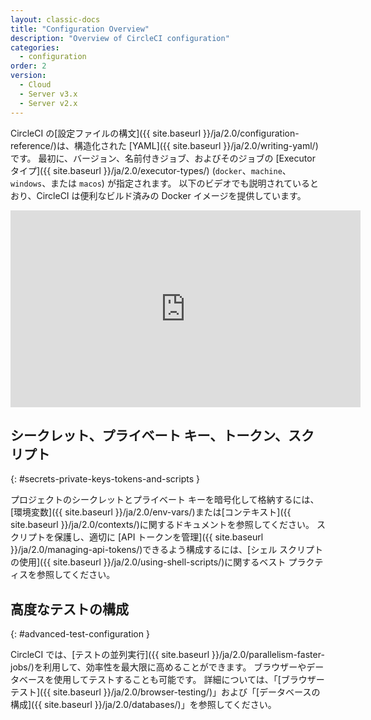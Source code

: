 ```yaml
---
layout: classic-docs
title: "Configuration Overview"
description: "Overview of CircleCI configuration"
categories:
  - configuration
order: 2
version:
  - Cloud
  - Server v3.x
  - Server v2.x
---
```


CircleCI の[設定ファイルの構文]({{ site.baseurl }}/ja/2.0/configuration-reference/)は、構造化された [YAML]({{ site.baseurl }}/ja/2.0/writing-yaml/) です。 最初に、バージョン、名前付きジョブ、およびそのジョブの [Executor タイプ]({{ site.baseurl }}/ja/2.0/executor-types/) (`docker`、`machine`、`windows`、または `macos`) が指定されます。 以下のビデオでも説明されているとおり、CircleCI は便利なビルド済みの Docker イメージを提供しています。

<div class="video-wrapper">
<iframe width="560" height="315" src="https://www.youtube.com/embed/PgIwBzXBn7M" frameborder="0" allow="autoplay; encrypted-media" allowfullscreen></iframe>
</div>

## シークレット、プライベート キー、トークン、スクリプト
{: #secrets-private-keys-tokens-and-scripts }

プロジェクトのシークレットとプライベート キーを暗号化して格納するには、[環境変数]({{ site.baseurl }}/ja/2.0/env-vars/)または[コンテキスト]({{ site.baseurl }}/ja/2.0/contexts/)に関するドキュメントを参照してください。 スクリプトを保護し、適切に [API トークンを管理]({{ site.baseurl }}/ja/2.0/managing-api-tokens/)できるよう構成するには、[シェル スクリプトの使用]({{ site.baseurl }}/ja/2.0/using-shell-scripts/)に関するベスト プラクティスを参照してください。

## 高度なテストの構成
{: #advanced-test-configuration }

CircleCI では、[テストの並列実行]({{ site.baseurl }}/ja/2.0/parallelism-faster-jobs/)を利用して、効率性を最大限に高めることができます。 ブラウザーやデータベースを使用してテストすることも可能です。 詳細については、「[ブラウザー テスト]({{ site.baseurl }}/ja/2.0/browser-testing/)」および「[データベースの構成]({{ site.baseurl }}/ja/2.0/databases/)」を参照してください。
